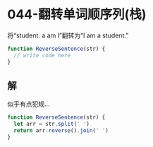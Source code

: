 # 044-翻转单词顺序列(栈)

将“student. a am I”翻转为“I am a student.”

```js
function ReverseSentence(str) {
  // write code here
}
```

## 解

似乎有点犯规...

```js
function ReverseSentence(str) {
  let arr = str.split(' ')
  return arr.reverse().join(' ')
}
```
